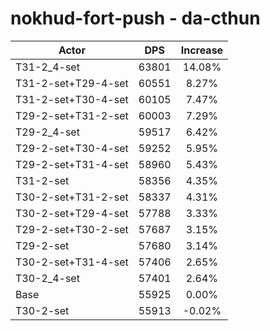 # nokhud-fort-push - da-cthun
| Actor | DPS | Increase |
|---|:---:|:---:|
|T31-2_4-set|63801|14.08%|
|T31-2-set+T29-4-set|60551|8.27%|
|T31-2-set+T30-4-set|60105|7.47%|
|T29-2-set+T31-2-set|60003|7.29%|
|T29-2_4-set|59517|6.42%|
|T29-2-set+T30-4-set|59252|5.95%|
|T29-2-set+T31-4-set|58960|5.43%|
|T31-2-set|58356|4.35%|
|T30-2-set+T31-2-set|58337|4.31%|
|T30-2-set+T29-4-set|57788|3.33%|
|T29-2-set+T30-2-set|57687|3.15%|
|T29-2-set|57680|3.14%|
|T30-2-set+T31-4-set|57406|2.65%|
|T30-2_4-set|57401|2.64%|
|Base|55925|0.00%|
|T30-2-set|55913|-0.02%|
